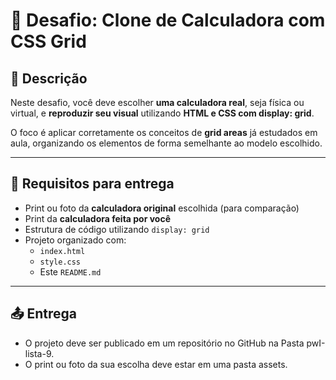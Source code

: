 # 🧩 Desafio: Clone de Calculadora com CSS Grid

## 🎯 Descrição

Neste desafio, você deve escolher **uma calculadora real**, seja física ou virtual, e **reproduzir seu visual** utilizando **HTML e CSS com display: grid**.

O foco é aplicar corretamente os conceitos de **grid areas** já estudados em aula, organizando os elementos de forma semelhante ao modelo escolhido.

---

## 📸 Requisitos para entrega

- Print ou foto da **calculadora original** escolhida (para comparação)
- Print da **calculadora feita por você**
- Estrutura de código utilizando `display: grid`
- Projeto organizado com:
  - `index.html`
  - `style.css`
  - Este `README.md`

---

## 📤 Entrega

- O projeto deve ser publicado em um repositório no GitHub na Pasta pwI-lista-9.
- O print ou foto da sua escolha deve estar em uma pasta assets.


